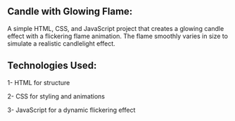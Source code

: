 ## Candle with Glowing Flame:
A simple HTML, CSS, and JavaScript project that creates a glowing candle effect with a flickering flame animation. The flame smoothly varies in size to simulate a realistic candlelight effect.

## Technologies Used:

1- HTML for structure

2- CSS for styling and animations

3- JavaScript for a dynamic flickering effect
